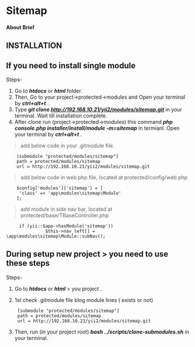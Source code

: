 # Sitemap

#### About Brief


## INSTALLATION 

## If you need to install single module 

Steps-
1. Go to ***htdocs*** or ***html*** folder.
2. Then, Go to your project->protected->modules and Open your terminal by ***ctrl+alt+t*** . 
3. Type ***git clone  http://192.168.10.21/yii2/modules/sitemap.git*** in your terminal. Wait till installation complete.
4. After clone run (project->protected->modules) this command ***php console.php installer/install/module -m=sitemap*** in termianl. Open your terminal by ***ctrl+alt+t*** .

> add below code in your .gitmodule file.

        [submodule "protected/modules/sitemap"]
        path = protected/modules/sitemap
        url = http://192.168.10.21/yii2/modules/sitemap.git

> add below code in web.php file, located at protected/config/web.php

        $config['modules']['sitemap'] = [
         'class' => 'app\modules\sitemap\Module'
        ];

> add module in side nav bar, located at protected/base/TBaseController.php

         if (yii::$app->hasModule('sitemap'))
                   $this->nav_left[] = \app\modules\sitemap\Module::subNav();

## During setup new project > you need to use these steps

Steps- 
1. Go to ***htdocs*** or ***html*** > you project .
2. 1st check  .gitmodule file blog module lines ( exists or not)

        [submodule "protected/modules/sitemap"]
        path = protected/modules/sitemap
        url = http://192.168.10.21/yii2/modules/sitemap.git

3. Then, run (in your project root)  ***bash ../scripts/clone-submodules.sh*** in your terminal.




